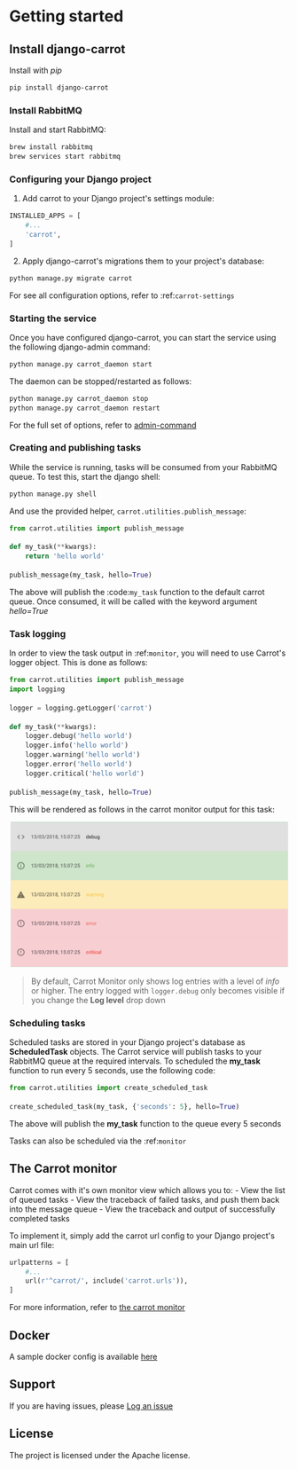 # Getting started

## Install django-carrot


Install with *pip*

```bash
pip install django-carrot
```

### Install RabbitMQ

Install and start RabbitMQ:

```bash
brew install rabbitmq
brew services start rabbitmq
```
    

### Configuring your Django project

1. Add carrot to your Django project's settings module:

```python
INSTALLED_APPS = [
    #...
    'carrot',
]

```

2. Apply django-carrot's migrations them to your project's database:

```bash
python manage.py migrate carrot
```
    

For see all configuration options, refer to :ref:`carrot-settings`

### Starting the service

Once you have configured django-carrot, you can start the service using the following django-admin command:

```bash
python manage.py carrot_daemon start
```

The daemon can be stopped/restarted as follows:


```bash
python manage.py carrot_daemon stop
python manage.py carrot_daemon restart
```

For the full set of options, refer to [admin-command](service.rst)

### Creating and publishing tasks


While the service is running, tasks will be consumed from your RabbitMQ queue. To test this, start the django shell:

```bash
python manage.py shell
```

And use the provided helper, ``carrot.utilities.publish_message``:

```python
from carrot.utilities import publish_message

def my_task(**kwargs):
    return 'hello world'

publish_message(my_task, hello=True)
```


The above will publish the :code:`my_task` function to the default carrot queue. Once consumed, it will be
called with the keyword argument *hello=True*

### Task logging

In order to view the task output in :ref:`monitor`, you will need to use Carrot's logger object. This is done
as follows:


```python
from carrot.utilities import publish_message
import logging

logger = logging.getLogger('carrot')

def my_task(**kwargs):
    logger.debug('hello world')
    logger.info('hello world')
    logger.warning('hello world')
    logger.error('hello world')
    logger.critical('hello world')

publish_message(my_task, hello=True)
```

This will be rendered as follows in the carrot monitor output for this task:

![logs in django-carrot monitor](images/1.0/task-logging.png)


> By default, Carrot Monitor only shows log entries with a level of *info* or higher. The entry logged with
  `logger.debug` only becomes visible if you change the **Log level** drop down


### Scheduling tasks

Scheduled tasks are stored in your Django project's database as **ScheduledTask** objects. The Carrot service will
publish tasks to your RabbitMQ queue at the required intervals. To scheduled the **my_task** function to run every 5
seconds, use the following code:

```python
from carrot.utilities import create_scheduled_task

create_scheduled_task(my_task, {'seconds': 5}, hello=True)
```

The above will publish the **my_task** function to the queue every 5 seconds

Tasks can also be scheduled via the :ref:`monitor`


## The Carrot monitor


Carrot comes with it's own monitor view which allows you to:
    - View the list of queued tasks
    - View the traceback of failed tasks, and push them back into the message queue
    - View the traceback and output of successfully completed tasks

To implement it, simply add the carrot url config to your Django project's main url file:

```python
urlpatterns = [
    #...
    url(r'^carrot/', include('carrot.urls')),
]
```

For more information, refer to [the carrot monitor](monitor.rst)

## Docker

A sample docker config is available [here](https://github.com/chris104957/django-carrot-docker)

## Support

If you are having issues, please [Log an issue](https://github.com/chris104957/django-carrot/issues/new)

## License

The project is licensed under the Apache license.
